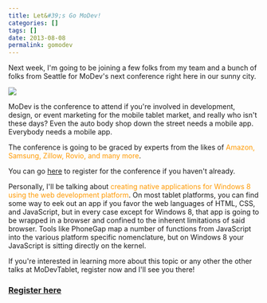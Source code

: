 ```yaml
---
title: Let&#39;s Go MoDev!
categories: []
tags: []
date: 2013-08-08
permalink: gomodev
---
```



Next week, I&#39;m going to be joining a few folks from my team and a bunch of folks from Seattle for MoDev&#39;s next conference right here in our sunny city.
<!-- xmore -->

![](/files/gomodev_01.png)

MoDev is the conference to attend if you&#39;re involved in development, design, or event marketing for the mobile tablet market, and really who isn&#39;t these days? Even the auto body shop down the street needs a mobile app. Everybody needs a mobile app.

The conference is going to be graced by experts from the likes of <span style="color: rgb(255, 153, 0);">Amazon, Samsung, Zillow, Rovio, and many more</span>.

You can go [here](https://modevtablet2013.busyconf.com/bookings/new) to register for the conference if you haven&#39;t already.

Personally, I&#39;ll be talking about <span style="color: rgb(255, 153, 0);">creating native applications for Windows 8 using the web development platform</span>. On most tablet platforms, you can find some way to eek out an app if you favor the web languages of HTML, CSS, and JavaScript, but in every case except for Windows 8, that app is going to be wrapped in a browser and confined to the inherent limitations of said browser. Tools like PhoneGap map a number of functions from JavaScript into the various platform specific nomenclature, but on Windows 8 your JavaScript is sitting directly on the kernel.

If you&#39;re interested in learning more about this topic or any other the other talks at MoDevTablet, register now and I&#39;ll see you there!

### **[Register here](https://modevtablet2013.busyconf.com/bookings/new)**